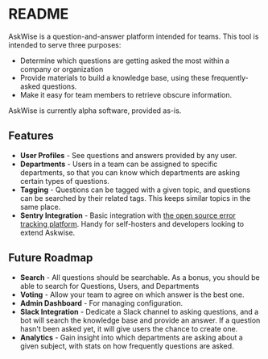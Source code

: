 # README

AskWise is a question-and-answer platform intended for teams. This tool is
intended to serve three purposes:  

* Determine which questions are getting asked the most within a company or
organization
* Provide materials to build a knowledge base, using these frequently-asked
questions.
* Make it easy for team members to retrieve obscure information.

AskWise is currently alpha software, provided as-is.

## Features
* __User Profiles__ - See questions and answers provided by any user.
* __Departments__ - Users in a team can be assigned to specific departments, so
that you can know which departments are asking certain types of questions.
* __Tagging__ - Questions can be tagged with a given topic, and questions can
be searched by their related tags. This keeps similar topics in the same place.
* __Sentry Integration__ - Basic integration with [the open source error tracking platform](https://sentry.io/welcome/). Handy
for self-hosters and developers looking to extend Askwise.

## Future Roadmap
* __Search__ - All questions should be searchable. As a bonus, you should be
able to search for Questions, Users, and Departments
* __Voting__ - Allow your team to agree on which answer is the best one.
* __Admin Dashboard__ - For managing configuration.
* __Slack Integration__ - Dedicate a Slack channel to asking questions, and a bot
will search the knowledge base and provide an answer. If a question hasn't been
asked yet, it will give users the chance to create one.
* __Analytics__ - Gain insight into which departments are asking about a given
subject, with stats on how frequently questions are asked.
